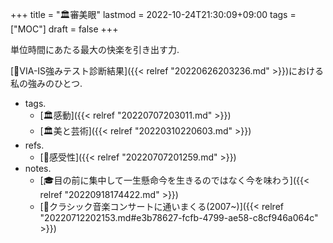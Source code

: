 +++
title = "🏛審美眼"
lastmod = 2022-10-24T21:30:09+09:00
tags = ["MOC"]
draft = false
+++

単位時間にあたる最大の快楽を引き出す力.

[🦊VIA-IS強みテスト診断結果]({{< relref "20220626203236.md" >}})における私の強みのひとつ.

-   tags.
    -   [🏛感動]({{< relref "20220707203011.md" >}})
    -   [🏛美と芸術]({{< relref "20220310220603.md" >}})
-   refs.
    -   [📝感受性]({{< relref "20220707201259.md" >}})
-   notes.
    -   [🎓目の前に集中して一生懸命今を生きるのではなく今を味わう]({{< relref "20220918174422.md" >}})
    -   [🔴クラシック音楽コンサートに通いまくる(2007~)]({{< relref "20220712202153.md#e3b78627-fcfb-4799-ae58-c8cf946a064c" >}})
